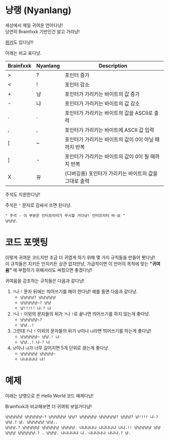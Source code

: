# 냥랭 (Nyanlang)

세상에서 제일 귀여운 언어다냥!  
당연히 Brainfxxk 기반인건 알고 가라냥!

[위키](https://github.com/sserve-kr/Nyanlang/wiki)도 있다냥!!

아래는 비교 표다냥.


| Brainfxxk | Nyanlang | Description                     |
|-----------|----------|---------------------------------|
| >         | ?        | 포인터 증가                          |
| <         | !        | 포인터 감소                          |
| +         | 냥        | 포인터가 가리키는 바이트의 값 증가             |
| -         | 냐        | 포인터가 가리키는 바이트의 값 감소             |
| .         | .        | 포인터가 가리키는 바이트의 값을 ASCII로 출력     |
| ,         | ,        | 포인터가 가리키는 바이트에 ASCII 값 입력       |
| [         | ~        | 포인터가 가리키는 바이트의 값이 0이 아닐 때까지 반복  |
| ]         | -        | 포인터가 가리키는 바이트의 값이 0이 될 때까지 반복   |
| X         | 뀨        | (디버깅용) 포인터가 가리키는 바이트의 값을 그대로 출력 |

주석도 지원한다냥!

주석은 `"` 문자로 감싸서 쓰면 된다냥.

```
" 주석 - 이 부분은 인터프리터가 무시할 거다냥! 인터프리터 바-보 "
냥냥냥.
```

# 코드 포맷팅
이렇게 귀여운 코드지만 조금 더 귀엽게 하기 위해 몇 가지 규칙들을 만들어 봣다냥!  
이 규칙들은 지키든 안지키든 상관 없지만냥, 가급적이면 이 언어의 목적에 맞는 
**"귀여움"** 에 부합하기 위해서라도 써줬으면 좋겠다냥!

귀여움을 강조하는 규칙들은 다음과 같다냥!
1. `?`나 `!` 문자 뒤에는 띄어쓰기를 해야 한다냥! 예를 들면 다음과 같다냥.
    + `냥냥냥냥? 냥냥냥냥냥`
    + `냥냥냥냥냥~? 냥냥`
    + `냥!!!!! 냐-? 냐`
2. `?`나 `!` 이외의 문자들의 뒤가 `?`나 `!`로 끝나면 띄어쓰기를 하지 않는게 좋다냥.
    + `냥냥냥냥냥~?`
    + `냥냥..!`
3. 그런데 `?`나 `!` 이외의 문자들의 뒤가 `냥`이나 `냐`라면 띄어쓰기를 하는게 좋다냥!
    + `냥냥냥냥냥~ 냥냥.! 냐-`
    + `냥냥..! 냐-? 냐`
4. `냥`이나 `냐`가 너무 길어지면 5개 단위로 끊는게 좋다냥.
    + `냥냥냥냥냥 냥냥냥냥~`
    + `냐냐냐냐냐 냐!`

# 예제

아래는 냥랭으로 쓴 Hello World 코드 예제다냥!

Brainfxxk과 비교해보면 더 귀여워 보일거다냥!

```
냥냥냥냥냥 냥냥냥냥냥~? 냥냥냥냥냥 냥냥? 냥냥냥냥냥 냥냥냥냥냥? 냥냥냥? 냥!!!! 냐-? 냥냥.? 냥. 냥냥냥냥냥 냥냥..
냥냥냥.? 냥냥냥냥냥 냥냥냥냥냥 냥냥냥냥. 냐냐냐냐냐 냐냐냐냐냐 냐냐.!! 냥냥냥냥냥 냥냥냥냥냥 냥냥냥냥냥.? . 냥냥냥. 냐냐냐냐냐 냐. 냐냐냐냐냐 냐냐냐.? 냥.
```